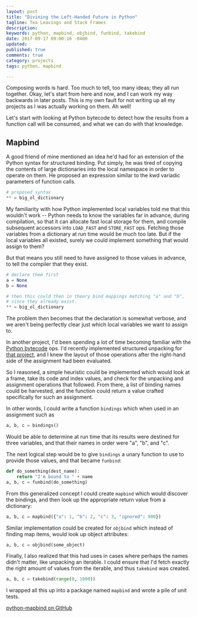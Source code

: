 ```yaml
---
layout: post
title: "Divining the Left-Handed Future in Python"
tagline: Tea Leavings and Stack Frames
description:
keywords: python, mapbind, objbind, funbind, takebind
date: 2017-09-17 09:00:16 -0400
updated:
published: true
comments: true
category: projects
tags: python, mapbind

---
```


Composing words is hard. Too much to tell, too many ideas; they all
run together. Okay, let's start from here and now, and I can work my
way backwards in later posts. This is my own fault for not writing
up all my projects as I was actually working on them. Ah well!

Let's start with looking at Python bytecode to detect how the results
from a function call will be consumed, and what we can do with that
knowledge.

<!-- more -->

## Mapbind

A good friend of mine mentioned an idea he'd had for an extension of
the Python syntax for structured binding. Put simply, he was tired of
copying the contents of large dictionaries into the local namespace in
order to operate on them. He proposed an expression similar to the kwd
variadic parameters of function calls.

```python
# proposed syntax
** = big_ol_dictionary
```

My familiarity with how Python implemented local variables told me
that this wouldn't work -- Python needs to know the variables far in
advance, during compilation, so that it can allocate fast local
storage for them, and compile subsequent accessors into `LOAD_FAST`
and `STORE_FAST` ops. Fetching those variables from a dictionary at
run time would be much too late. But if the local variables all
existed, surely we could implement something that would assign to
them?

But that means you still need to have assigned to those values in
advance, to tell the compiler that they exist.

```python
# declare them first
a = None
b = None

# then this could then in theory bind mappings matching "a" and "b",
# since they already exist.
** = big_ol_dictionary
```

The problem then becomes that the declaration is somewhat verbose, and
we aren't being perfectly clear just which local variables we want to
assign to.

In another project, I'd been spending a lot of time becoming familiar
with the [Python bytecode] ops. I'd recently implemented structured
unpacking for [that project], and I knew the layout of those
operations after the right-hand side of the assignment had been
evaluated.

[Python bytecode]: https://docs.python.org/3.5/library/dis.html
[that project]: https://github.com/obriencj/python-sibilant

So I reasoned, a simple heuristic could be implemented which would
look at a frame, take its code and index values, and check for the
unpacking and assignment operations that followed. From there, a
list of binding names could be harvested, and the function could
return a value crafted specifically for such an assignment.

In other words, I could write a function `bindings` which when used
in an assignment such as

```python
a, b, c = bindings()
```

Would be able to determine at run time that its results were destined
for three variables, and that their names in order were "a", "b", and
"c".

The next logical step would be to give `bindings` a unary function to
use to provide those values, and that became `funbind`:

```python
def do_something(dest_name):
	return "I'm bound to " + name
a, b, c = funbind(do_something)
```

From this generalized concept I could create `mapbind` which
would discover the bindings, and then look up the appropriate return
value from a dictionary:

```python
a, b, c = mapbind({"a": 1, "b": 2, "c": 3, "ignored": 900})
```

Similar implementation could be created for `objbind` which
instead of finding map items, would look up object attributes:

```python
a, b, c = objbind(some_object)
```

Finally, I also realized that this had uses in cases where perhaps the
names didn't matter, like unpacking an iterable. I could ensure that
I'd fetch exactly the right amount of values from the iterable, and
thus `takebind` was created.

```python
a, b, c = takebind(range(0, 1000))
```

I wrapped all this up into a package named `mapbind` and wrote a pile
of unit tests.

[python-mapbind on GitHub](https://github.com/obriencj/python-mapbind)
